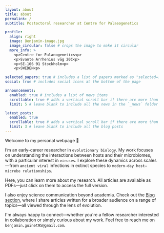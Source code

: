 ```yaml
---
layout: about
title: about
permalink: /
subtitle: Postoctoral researcher at Centre for Palaeogenetics

profile:
  align: right
  image: Benjamin-image.jpg
  image_circular: false # crops the image to make it circular
  more_info: >
    <p>Centre for Palaeogenetics<p>
    <p>Svante Arrhenius väg 20C<p>
    <p>SE-106 91 Stockholm<p>
    <p>SWEDEN<p>

selected_papers: true # includes a list of papers marked as "selected={true}"
social: true # includes social icons at the bottom of the page

announcements:
  enabled: true # includes a list of news items
  scrollable: true # adds a vertical scroll bar if there are more than 3 news items
  limit: 5 # leave blank to include all the news in the `_news` folder

latest_posts:
  enabled: true
  scrollable: true # adds a vertical scroll bar if there are more than 3 new posts items
  limit: 3 # leave blank to include all the blog posts
---
```


Welcome to my personal webpage :slightly_smiling_face:

I’m an early-career researcher in `evolutionary biology`. My work focuses on understanding the interactions between hosts and their microbiomes, with a particular interest in `viruses`. I explore these dynamics across scales—from `ancient viral` infections in extinct species to `modern-day host–microbe relationships`.

Here, you can learn more about my research. All articles are available as PDFs—just click on them to access the full version.

I also enjoy science communication beyond academia. Check out the <a href="/blog">Blog section</a>, where I share articles written for a broader audience on a range of topics—all viewed through the lens of evolution.

I'm always happy to connect—whether you're a fellow researcher interested in collaboration or simply curious about my work. Feel free to reach me on `benjamin.guinet95@gmail.com`. 



